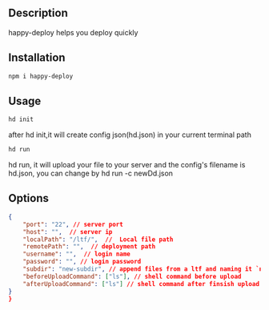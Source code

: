 



## Description
happy-deploy helps you deploy quickly


## Installation
```bash
npm i happy-deploy
```

## Usage

```bash
hd init
```
after hd init,it will create config json(hd.json) in your current terminal path

```bash
hd run
```
hd run, it will upload your file to your server
and the config's filename is hd.json, you can change by hd run -c newDd.json

## Options

```json
{
	"port": "22", // server port
	"host": "",  // server ip
	"localPath": "/ltf/",  //  Local file path
	"remotePath": "",  // deployment path
	"username": "",  // login name
	"password": "", // login password
    "subdir": "new-subdir", // append files from a ltf and naming it `new-subdir` within the archive
    "beforeUploadCommand": ["ls"], // shell command before upload
    "afterUploadCommand": ["ls"] // shell command after finsish upload
}
}
```